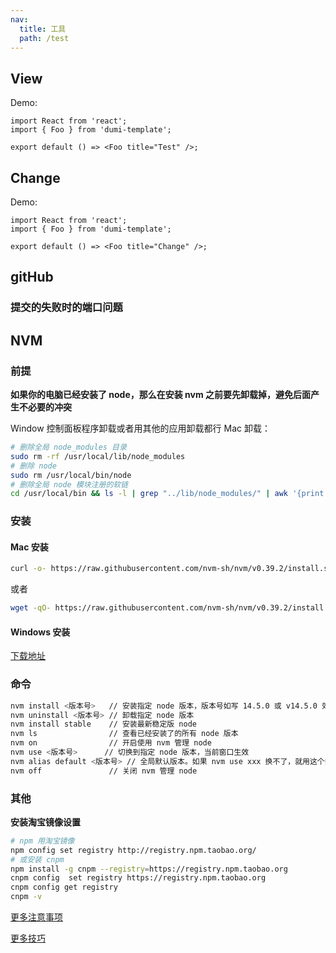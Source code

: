 ```yaml
---
nav:
  title: 工具
  path: /test
---
```


## View

Demo:

```tsx
import React from 'react';
import { Foo } from 'dumi-template';

export default () => <Foo title="Test" />;
```

## Change

Demo:

```tsx
import React from 'react';
import { Foo } from 'dumi-template';

export default () => <Foo title="Change" />;
```

## gitHub

### 提交的失败时的端口问题

## NVM

### 前提

**如果你的电脑已经安装了 node，那么在安装 nvm 之前要先卸载掉，避免后面产生不必要的冲突**

Window 控制面板程序卸载或者用其他的应用卸载都行
Mac 卸载：

```sh
# 删除全局 node_modules 目录
sudo rm -rf /usr/local/lib/node_modules
# 删除 node
sudo rm /usr/local/bin/node
# 删除全局 node 模块注册的软链
cd /usr/local/bin && ls -l | grep "../lib/node_modules/" | awk '{print $9}'| xargs rm
```

### 安装

#### Mac 安装

```sh
curl -o- https://raw.githubusercontent.com/nvm-sh/nvm/v0.39.2/install.sh | bash
```

或者

```sh
wget -qO- https://raw.githubusercontent.com/nvm-sh/nvm/v0.39.2/install.sh | bash
```

#### Windows 安装

[下载地址](https://github.com/coreybutler/nvm-windows/releases)

### 命令

```sh
nvm install <版本号>   // 安装指定 node 版本，版本号如写 14.5.0 或 v14.5.0 效果一样
nvm uninstall <版本号> // 卸载指定 node 版本
nvm install stable    // 安装最新稳定版 node
nvm ls                // 查看已经安装了的所有 node 版本
nvm on                // 开启使用 nvm 管理 node
nvm use <版本号>      // 切换到指定 node 版本，当前窗口生效
nvm alias default <版本号> // 全局默认版本。如果 nvm use xxx 换不了，就用这个换
nvm off               // 关闭 nvm 管理 node
```

### 其他

**安装淘宝镜像设置**

```sh
# npm 用淘宝镜像
npm config set registry http://registry.npm.taobao.org/
# 或安装 cnpm
npm install -g cnpm --registry=https://registry.npm.taobao.org
cnpm config  set registry https://registry.npm.taobao.org
cnpm config get registry
cnpm -v
```

[更多注意事项](https://juejin.cn/post/7165500644647206948?searchId=202401161111490C24995F8F6D546EAE2D)

[更多技巧](https://d.umijs.org/guide/demo-principle)
